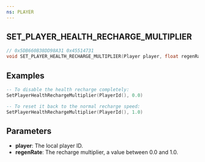 ```yaml
---
ns: PLAYER
---
```

## SET_PLAYER_HEALTH_RECHARGE_MULTIPLIER

```c
// 0x5DB660B38DD98A31 0x45514731
void SET_PLAYER_HEALTH_RECHARGE_MULTIPLIER(Player player, float regenRate);
```

## Examples
```lua
-- To disable the health recharge completely:
SetPlayerHealthRechargeMultiplier(PlayerId(), 0.0)

-- To reset it back to the normal recharge speed:
SetPlayerHealthRechargeMultiplier(PlayerId(), 1.0)
```

## Parameters
* **player**: The local player ID.
* **regenRate**: The recharge multiplier, a value between 0.0 and 1.0.
